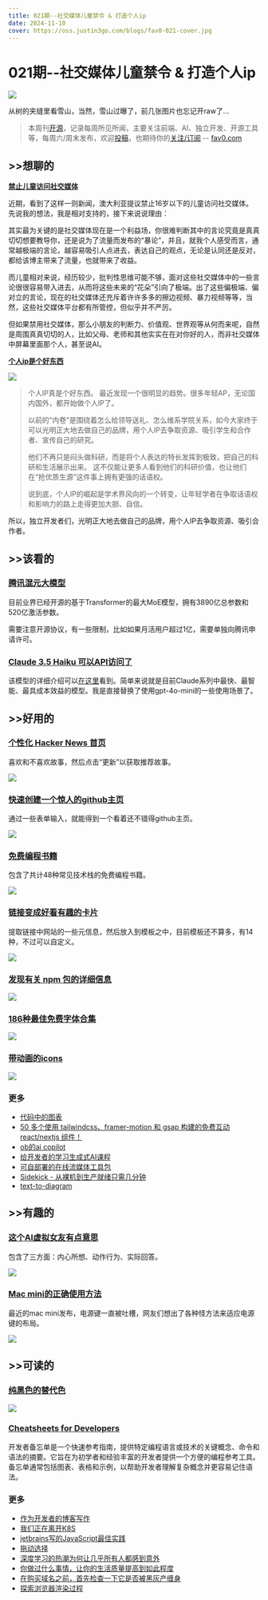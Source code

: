 ```yaml
---
title: 021期--社交媒体儿童禁令 & 打造个人ip
date: 2024-11-10
cover: https://oss.justin3go.com/blogs/fav0-021-cover.jpg
---
```

# 021期--社交媒体儿童禁令 & 打造个人ip

![](https://oss.justin3go.com/blogs/fav0-021-cover.jpg)

从树的夹缝里看雪山，当然，雪山过曝了，前几张图片也忘记开raw了...

> 本周刊[开源](https://github.com/Justin3go/FAV0)，记录每周所见所闻，主要关注前端、AI、独立开发、开源工具等，每周六/周末发布，欢迎[投稿](https://github.com/Justin3go/FAV0/issues)，也期待你的[关注/订阅](https://fav0.com/feed.xml) -- [fav0.com](https://fav0.com/)
## \>\>想聊的

[**禁止儿童访问社交媒体**](https://www.reuters.com/technology/cybersecurity/australia-proposes-ban-social-media-those-under-16-2024-11-06/)

近期，看到了这样一则新闻，澳大利亚提议禁止16岁以下的儿童访问社交媒体。先说我的想法，我是相对支持的，接下来说说理由：

其实最为关键的是社交媒体现在是一个利益场，你很难判断其中的言论究竟是真真切切想要教导你，还是说为了流量而发布的“暴论”，并且，就我个人感受而言，通常越极端的言论，越容易吸引人点进去，表达自己的观点，无论是认同还是反对，都给该博主带来了流量，也就带来了收益。

而儿童相对来说，经历较少，批判性思维可能不够，面对这些社交媒体中的一些言论很很容易带入进去，从而将这些未来的“花朵”引向了极端。出了这些偏极端、偏对立的言论，现在的社交媒体还充斥着许许多多的擦边视频、暴力视频等等，当然，这些社交媒体平台都有所管控，但似乎并不严厉。

但如果禁用社交媒体，那么小朋友的判断力、价值观、世界观等从何而来呢，自然是周围真真切切的人，比如父母、老师和其他实实在在对你好的人，而非社交媒体中屏幕里面那个人，甚至说AI。

[**个人ip是个好东西**](https://x.com/pangyusio/status/1854495544019968119)

![](https://oss.justin3go.com/blogs/Pasted%20image%2020241110233004.png)

> 个人IP真是个好东西。 最近发现一个很明显的趋势。很多年轻AP，无论国内国外，都开始做个人IP了。
> 
> 以前的“内卷”是围绕着怎么给领导送礼、怎么维系学院关系，如今大家终于可以光明正大地去做自己的品牌，用个人IP去争取资源、吸引学生和合作者、宣传自己的研究。 
> 
> 他们不再只是闷头做科研，而是将个人表达的特长发挥到极致，把自己的科研和生活展示出来。 
> 这不仅能让更多人看到他们的科研价值，也让他们在“抢优质生源”这件事上拥有更强的话语权。
> 
> 说到底，个人IP的崛起是学术界风向的一个转变，让年轻学者在争取话语权和影响力的路上走得更加大胆、自信。

所以，独立开发者们，光明正大地去做自己的品牌，用个人IP去争取资源、吸引合作者。
## \>\>该看的

### [腾讯混元大模型](https://github.com/Tencent/Tencent-Hunyuan-Large/blob/main/README.md)

目前业界已经开源的基于Transformer的最大MoE模型，拥有3890亿总参数和520亿激活参数。

需要注意开源协议，有一些限制，比如如果月活用户超过1亿，需要单独向腾讯申请许可。
### [Claude 3.5 Haiku 可以API访问了](https://x.com/alexalbert__/status/1853498517094072783)

该模型的详细介绍可以[在这里](https://www.anthropic.com/claude/haiku)看到。简单来说就是目前Claude系列中最快、最智能、最具成本效益的模型。我是直接替换了使用gpt-4o-mini的一些使用场景了。
## \>\>好用的

### [个性化 Hacker News 首页](https://yourhackernews.com/)

喜欢和不喜欢故事，然后点击“更新”以获取推荐故事。

![](https://oss.justin3go.com/blogs/Pasted%20image%2020241110225244.png)

###  [快速创建一个惊人的github主页](https://www.profileme.dev/)

通过一些表单输入，就能得到一个看着还不错得github主页。

![](https://oss.justin3go.com/blogs/Pasted%20image%2020241110225353.png)

### [免费编程书籍](https://books.goalkicker.com/)

包含了共计48种常见技术栈的免费编程书籍。

![](https://oss.justin3go.com/blogs/Pasted%20image%2020241110225555.png)

### [链接变成好看有趣的卡片](https://drawl.ink/)

提取链接中网站的一些元信息，然后放入到模板之中，目前模板还不算多，有14种，不过可以自定义。

![](https://oss.justin3go.com/blogs/Pasted%20image%2020241110233149.png)
### [发现有关 npm 包的详细信息](https://npmpackage.info/)

![](https://oss.justin3go.com/blogs/Pasted%20image%2020241110225812.png)

### [186种最佳免费字体合集](https://bestfreefonts.com/)

![](https://oss.justin3go.com/blogs/Pasted%20image%2020241110225927.png)

### [带动画的icons](https://icons.pqoqubbw.dev/)

![](https://oss.justin3go.com/blogs/recording%209.gif)
### 更多

- [代码中的图表](https://github.com/mingrammer/diagrams)
- [50 多个使用 tailwindcss、framer-motion 和 gsap 构建的免费互动 react/nextjs 组件！](https://www.ui-layout.com/)
- [ob的ai copilot](https://noted.lol/obsidian-companion-ai-plugin/)
- [给开发者的学习生成式AI课程](https://www.freecodecamp.org/news/learn-generative-ai-for-developers/)
- [可自部署的在线流媒体工具包](https://github.com/matvp91/superstreamer)
- [Sidekick - 从裸机到生产就绪只需几分钟](https://github.com/mightymoud/sidekick)
- [text-to-diagram](https://text-to-diagram.com/)

## \>\>有趣的

### [这个AI虚拟女友有点意思]( https://role.chatnext.ai/)

包含了三方面：内心所想、动作行为、实际回答。

![](https://oss.justin3go.com/blogs/Pasted%20image%2020241110235242.png)
### [Mac mini的正确使用方法](https://x.com/geekbb/status/1855126895119241607)

最近的mac mini发布，电源键一直被吐槽，网友们想出了各种怪方法来适应电源键的布局。

![](https://oss.justin3go.com/blogs/Pasted%20image%2020241110232541.png)
## \>\>可读的  

### [纯黑色的替代色](https://uxplanet.org/alternatives-to-using-pure-black-000000-for-text-and-backgrounds-54ef0e733cdb)

![](https://oss.justin3go.com/blogs/Pasted%20image%2020241110230406.png)

### [Cheatsheets for Developers](https://medium.com/@vrkunduri/cheatsheets-for-developers-1bf378aafcb0)

开发者备忘单是一个快速参考指南，提供特定编程语言或技术的关键概念、命令和语法的摘要。它旨在为初学者和经验丰富的开发者提供一个方便的编程参考工具。备忘单通常包括图表、表格和示例，以帮助开发者理解复杂概念并更容易记住语法。
### 更多

- [作为开发者的博客写作](https://rmoff.net/2023/07/19/blog-writing-for-developers/)
- [我们正在离开K8S](https://www.gitpod.io/blog/we-are-leaving-kubernetes)
- [jetbrains写的JavaScript最佳实践](https://blog.jetbrains.com/webstorm/2024/10/javascript-best-practices-2024/)
- [拖动选择](https://www.joshuawootonn.com/react-drag-to-select)
- [深度学习的热潮为何让几乎所有人都感到意外](https://www.understandingai.org/p/why-the-deep-learning-boom-caught)
- [你做过什么事情，让你的生活质量提高到如此程度](https://www.reddit.com/r/AskReddit/comments/b3btha/what_is_something_you_did_that_increased_your/)
- [在购买域名之前，首先检查一下它是否被黑灰产缠身](https://www.bryanbraun.com/2024/10/25/before-you-buy-a-domain-name-first-check-to-see-if-its-haunted/)
- [探索浏览器渲染过程](https://abhisaha.com/blog/exploring-browser-rendering-process)